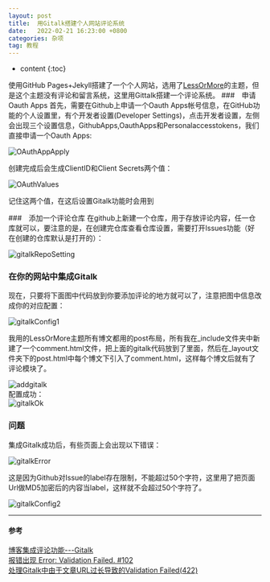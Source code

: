 ```yaml
---
layout: post
title:  用Gitalk搭建个人网站评论系统
date:   2022-02-21 16:23:00 +0800
categories: 杂项
tag: 教程
---
```


* content
{:toc}


使用GitHub Pages+Jekyll搭建了一个个人网站，选用了[LessOrMore](https://github.com/luoyan35714/LessOrMore)的主题，但是这个主题没有评论和留言系统，这里用Gittalk搭建一个评论系统。
###　申请Oauth Apps
首先，需要在Github上申请一个Oauth Apps帐号信息，在GitHub功能的个人设置里，有个开发者设置(Developer Settings)，点击开发者设置，左侧会出现三个设置信息，GithubApps,OauthApps和Personalaccesstokens，我们直接申请一个Oauth Apps:  

![OAuthAppApply]({{site.baseurl}}/styles/images/gitalk/OAuthAppApply.jpeg)  

创建完成后会生成ClientID和Client Secrets两个值：　　

![OAuthValues]({{site.baseurl}}/styles/images/gitalk/OAuthValues.jpeg)  

记住这两个值，在这后设置Gitalk功能时会用到　　

###　添加一个评论仓库
在github上新建一个仓库，用于存放评论内容，任一仓库就可以，要注意的是，在创建完仓库查看仓库设置，需要打开Issues功能（好在创建的仓库默认是打开的）：  

![gitalkRepoSetting]({{site.baseurl}}/styles/images/gitalk/gitalkRepo.jpeg)  

### 在你的网站中集成Gitalk
现在，只要将下面图中代码放到你要添加评论的地方就可以了，注意把图中信息改成你的对应配置：  

![gitalkConfig1]({{site.baseurl}}/styles/images/gitalk/gitalkConfig1.jpg)  

我用的LessOrMore主题所有博文都用的post布局，所有我在_include文件夹中新建了一个comment.html文件，把上面的gitalk代码放到了里面，然后在_layout文件夹下的post.html中每个博文下引入了comment.html，这样每个博文后就有了评论模块了。  

![addgitalk]({{site.baseurl}}/styles/images/gitalk/addgitalk.jpeg)  
配置成功：  
![gitalkOk]({{site.baseurl}}/styles/images/gitalk/gitalkOk.jpeg)  

### 问题
集成Gitalk成功后，有些页面上会出现以下错误：  

![gitalkError]({{site.baseurl}}/styles/images/gitalk/gitalkError.jpg)  

这是因为Github对Issue的label存在限制，不能超过50个字符，这里用了把页面Url做MD5加密后的内容当label，这样就不会超过50个字符了。  

![gitalkConfig2]({{site.baseurl}}/styles/images/gitalk/gitalkConfig2.jpg)  

---
#### 参考
[博客集成评论功能---Gitalk](https://zhuanlan.zhihu.com/p/260781932)  
[报错出现 Error: Validation Failed. #102](https://github.com/gitalk/gitalk/issues/102)  
[处理Gitalk中由于文章URL过长导致的Validation Failed(422)](https://priesttomb.github.io/%E6%97%A5%E5%B8%B8/2018/02/12/%E5%A4%84%E7%90%86Gitalk%E4%B8%AD%E7%94%B1%E4%BA%8E%E6%96%87%E7%AB%A0URL%E8%BF%87%E9%95%BF%E5%AF%BC%E8%87%B4%E7%9A%84Validation-Failed(422)/)  


